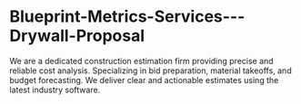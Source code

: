 # Blueprint-Metrics-Services---Drywall-Proposal
We are a dedicated construction estimation firm providing precise and reliable cost analysis. Specializing in bid preparation, material takeoffs, and budget forecasting. We deliver clear and actionable estimates using the latest industry software.
